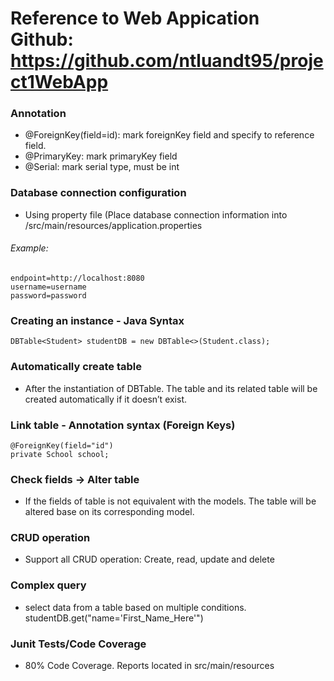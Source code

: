 # Reference to Web Appication Github: https://github.com/ntluandt95/project1WebApp
	
### Annotation
* @ForeignKey(field=id): mark foreignKey field and specify to reference field.
* @PrimaryKey: mark primaryKey field
* @Serial: mark serial type, must be int

### Database connection configuration
* Using property file (Place database connection information into /src/main/resources/application.properties <br>
###### Example:
	endpoint=http://localhost:8080
	username=username
	password=password

### Creating an instance - Java Syntax
	DBTable<Student> studentDB = new DBTable<>(Student.class);

### Automatically create table
* After the instantiation of DBTable. The table and its related table will be created automatically if it doesn’t exist.

### Link table - Annotation syntax (Foreign Keys)
	@ForeignKey(field="id")
	private School school;

### Check fields -> Alter table
* If the fields of table is not equivalent with the models. The table will be altered base on its corresponding model.

### CRUD operation
* Support all CRUD operation: Create, read, update and delete 

### Complex query
* select data from a table based on multiple conditions.
    	studentDB.get("name='First_Name_Here'")
		
### Junit Tests/Code Coverage
* 80% Code Coverage. Reports located in src/main/resources
